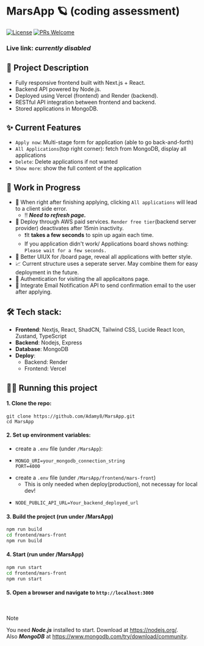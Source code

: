 # MarsApp 🪐 (coding assessment)

[![License](https://img.shields.io/badge/license-MIT-green.svg)](https://opensource.org/license/MIT)
[![PRs Welcome](https://img.shields.io/badge/PRs-welcome-purple.svg?style=flat-square)](https://makeapullrequest.com)

### Live link: *currently disabled*

## 🚀 Project Description
- Fully responsive frontend built with Next.js + React.
- Backend API powered by Node.js.
- Deployed using Vercel (frontend) and Render (backend).
- RESTful API integration between frontend and backend.
- Stored applications in MongoDB.

## ✨ Current Features
- `Apply now`: Multi-stage form for application (able to go back-and-forth)
- `All Applications`(top right corner): fetch from MongoDB, display all applications
- `Delete`: Delete applications if not wanted
- `Show more`: show the full content of the application

## 🚧 Work in Progress
- 🥴 When right after finishing applying, clicking `All applications` will lead to a client side error.
  - ‼️ ***Need to refresh page.*** <br>
- 🧰 Deploy through AWS paid services. `Render free tier`(backend server provider) deactivates after 15min inactivity.
  - ❗️It **takes a few seconds** to spin up again each time. <br>
  - If you application didn't work/ Applications board shows nothing: `Please wait for a few seconds.`
- 🎏 Better UIUX for /board page, reveal all applications with better style.
- 📈 Current structure uses a seperate server. May combine them for easy deployment in the future.
- 🔑 Authentication for visiting the all applicaitons page.
- 📮 Integrate Email Notification API to send confirmation email to the user after applying.

## 🛠️ Tech stack:
- **Frontend**: Nextjs, React, ShadCN, Tailwind CSS, Lucide React Icon, Zustand, TypeScript
- **Backend**: Nodejs, Express
- **Database**: MongoDB
- **Deploy**:
  - Backend: Render 
  - Frontend: Vercel 

## 🏃‍♂️ Running this project
#### 1. Clone the repo:
 ```
git clone https://github.com/Adamy8/MarsApp.git
cd MarsApp
```
#### 2. Set up environment variables:
- create a ```.env``` file (under `/MarsApp`):
- ```
  MONGO_URI=your_mongodb_connection_string
  PORT=4000
  ```
- create a ```.env``` file (under `/MarsApp/frontend/mars-front`)
  - This is only needed when deploy(production), not necessay for local dev!
- ```
  NODE_PUBLIC_API_URL=Your_backend_deployed_url
  ``` 
#### 3. Build the project (run under /MarsApp)
```bash
npm run build
cd frontend/mars-front
npm run build
```
#### 4. Start (run under /MarsApp)
```bash
npm run start
cd frontend/mars-front
npm run start
```
#### 5. Open a browser and navigate to ```http://localhost:3000```

<br>

> [!Note]
> You need ***Node.js*** installed to start. Download at https://nodejs.org/. <br>
> Also ***MongoDB*** at https://www.mongodb.com/try/download/community.


